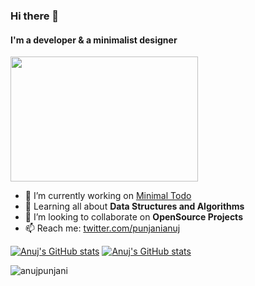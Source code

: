 
### Hi there 👋
#### I'm a developer & a minimalist designer

<img src="https://media.giphy.com/media/bcKmIWkUMCjVm/giphy.gif" height="200px" width="300px">

- 🔭 I’m currently working on [Minimal Todo](https://github.com/anujpunjani/MinimalTodo)
- 🌱 Learning all about **Data Structures and Algorithms**
- 👯 I’m looking to collaborate on **OpenSource Projects**
- 📫 Reach me: [twitter.com/punjanianuj](https://twitter.com/punjanianuj)

<!-- <p align="center">
  <img height="50%" width="auto" src ="https://github-readme-stats.vercel.app/api?username=anujpunjani&show_icons=true&count_private=true&theme=darcula&hide_border=true&hide=stars,issues,contribs&bg_color=00000000">
  <img height="50%" width="auto" src ="https://github-readme-stats.vercel.app/api/top-langs/?username=anujpunjani&layout=compact&hide_border=true&theme=darcula&bg_color=00000000&langs_count=6&hide=jupyter%20notebook,tex,css,php">
  <br>
</p> -->
[![Anuj's GitHub stats](https://github-readme-stats.vercel.app/api/top-langs/?username=anujpunjani&layout=compact&hide_border=true&theme=darcula&bg_color=00000000&langs_count=6&hide=jupyter%20notebook,tex,css,php)](https://github.com/anujpunjani)
[![Anuj's GitHub stats](https://github-readme-stats.vercel.app/api?username=anujpunjani&show_icons=true&count_private=true&theme=darcula&hide_border=true&hide=stars,issues,contribs&bg_color=00000000)](https://github.com/anujpunjani)


<p align="left"> <img src="https://komarev.com/ghpvc/?username=anujpunjani&label=Visitors&color=brightgreen&style=flat" alt="anujpunjani" /> </p>

